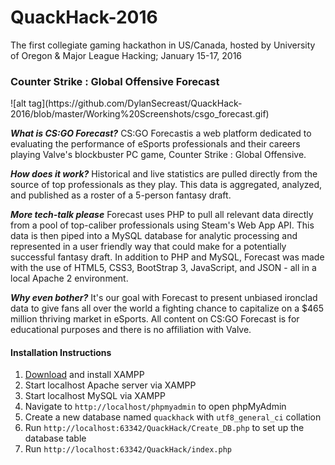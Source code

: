 # QuackHack-2016
The first collegiate gaming hackathon in US/Canada, hosted by University of Oregon & Major League Hacking; January 15-17, 2016

<h3>Counter Strike : Global Offensive Forecast</h3>
![alt tag](https://github.com/DylanSecreast/QuackHack-2016/blob/master/Working%20Screenshots/csgo_forecast.gif)

_**What is CS:GO Forecast?**_ CS:GO Forecastis a web platform dedicated to evaluating the performance of eSports professionals and their careers playing Valve's blockbuster PC game, Counter Strike : Global Offensive.

_**How does it work?**_ Historical and live statistics are pulled directly from the source of top professionals as they play. 
This data is aggregated, analyzed, and published as a roster of a 5-person fantasy draft.

_**More tech-talk please**_ Forecast uses PHP to pull all relevant data directly from a pool of top-caliber professionals using Steam's Web App API. 
This data is then piped into a MySQL database for analytic processing and represented in a user friendly way that could make for a potentially successful fantasy draft.
In addition to PHP and MySQL, Forecast was made with the use of HTML5, CSS3, BootStrap 3, JavaScript, and JSON - all in a local Apache 2 environment.

_**Why even bother?**_ It's our goal with Forecast to present unbiased ironclad data to give fans all over the world a fighting chance to capitalize on a $465 million thriving market in eSports. 
All content on CS:GO Forecast is for educational purposes and there is no affiliation with Valve.

<h4>Installation Instructions</h4>

1. [Download](https://www.apachefriends.org/index.html) and install XAMPP
2. Start localhost Apache server via XAMPP
3. Start localhost MySQL via XAMPP
4. Navigate to `http://localhost/phpmyadmin` to open phpMyAdmin
5. Create a new database named `quackhack` with `utf8_general_ci` collation
6. Run `http://localhost:63342/QuackHack/Create_DB.php` to set up the database table
7. Run `http://localhost:63342/QuackHack/index.php`
